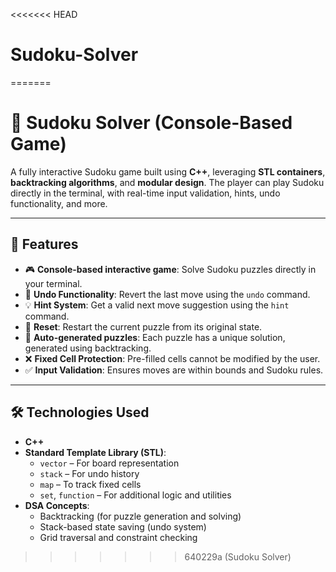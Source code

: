 <<<<<<< HEAD
# Sudoku-Solver
=======
# 🧩 Sudoku Solver (Console-Based Game)

A fully interactive Sudoku game built using **C++**, leveraging **STL containers**, **backtracking algorithms**, and **modular design**. The player can play Sudoku directly in the terminal, with real-time input validation, hints, undo functionality, and more.

---

## 🎯 Features

- 🎮 **Console-based interactive game**: Solve Sudoku puzzles directly in your terminal.
- 🔁 **Undo Functionality**: Revert the last move using the `undo` command.
- 💡 **Hint System**: Get a valid next move suggestion using the `hint` command.
- 🔄 **Reset**: Restart the current puzzle from its original state.
- 🧠 **Auto-generated puzzles**: Each puzzle has a unique solution, generated using backtracking.
- ❌ **Fixed Cell Protection**: Pre-filled cells cannot be modified by the user.
- ✅ **Input Validation**: Ensures moves are within bounds and Sudoku rules.

---

## 🛠 Technologies Used

- **C++**  
- **Standard Template Library (STL)**:  
  - `vector` – For board representation  
  - `stack` – For undo history  
  - `map` – To track fixed cells  
  - `set`, `function` – For additional logic and utilities  
- **DSA Concepts**:  
  - Backtracking (for puzzle generation and solving)  
  - Stack-based state saving (undo system)  
  - Grid traversal and constraint checking
>>>>>>> 640229a (Sudoku Solver)
